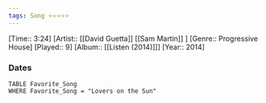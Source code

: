 ```yaml
---
tags: Song ⭐⭐⭐⭐⭐ 
---
```

[Time:: 3:24]
[Artist:: [[David Guetta]] [[Sam Martin]] ]
[Genre:: Progressive House]
[Played:: 9]
[Album:: [[Listen (2014)]]]
[Year:: 2014]
### Dates
````dataview
TABLE Favorite_Song
WHERE Favorite_Song = "Lovers on the Sun"
````